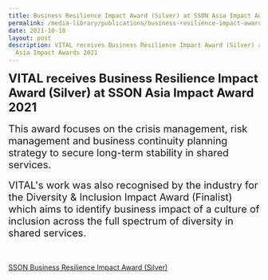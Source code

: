 ```yaml
---
title: Business Resilience Impact Award (Silver) at SSON Asia Impact Awards 2021
permalink: /media-library/publications/business-resilience-impact-award-sson-asia-2021
date: 2021-10-18
layout: post
description: VITAL receives Business Resilience Impact Award (Silver) at SSON
  Asia Impact Awards 2021
---
```

<div style="font-size: 24px">
	<b>VITAL receives Business Resilience Impact Award (Silver) at SSON Asia Impact Award 2021</b>
</div>
<div>&nbsp;&nbsp;</div>
<div>
<div style="font-size: 20px">
This award focuses on the crisis management, risk management and business continuity planning strategy to secure long-term stability in shared services.
</div>
<div>&nbsp;&nbsp;</div>
<div>
<div style="font-size: 20px">
VITAL's work was also recognised by the industry for the Diversity & Inclusion Impact Award (Finalist) which aims to identify business impact of a culture of inclusion across the full spectrum of diversity in shared services.
</div>
<div>&nbsp;&nbsp;</div>
</div>
<div>&nbsp;&nbsp;</div>
<div>

[SSON Business Resilience Impact Award (Silver)](/files/SSON%20Award%20-%20for%20website.pdf)
